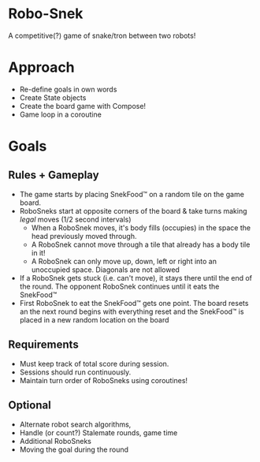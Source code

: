 # Robo-Snek
A competitive(?) game of snake/tron between two robots!

# Approach
- Re-define goals in own words
- Create State objects
- Create the board game with Compose!
- Game loop in a coroutine

#  Goals
## Rules + Gameplay
- The game starts by placing SnekFood™️ on a random tile on the game board.
- RoboSneks start at opposite corners of the board & take turns making *legal* moves (1/2 second intervals)
    - When a RoboSnek moves, it's body fills (occupies) in the space the head previously moved through.
    - A RoboSnek cannot move through a tile that already has a body tile in it!
    - A RoboSnek can only move up, down, left or right into an unoccupied space. Diagonals are not allowed
- If a RoboSnek gets stuck (i.e. can't move), it stays there until the end of the round. The opponent RoboSnek continues until it eats the SnekFood™️
- First RoboSnek to eat the SnekFood™ gets one point. The board resets an the next round begins with everything reset and the SnekFood™ is placed in a new random location on the board

## Requirements
- Must keep track of total score during session.
- Sessions should run continuously.
- Maintain turn order of RoboSneks using coroutines!

## Optional
- Alternate robot search algorithms,
- Handle (or count?) Stalemate rounds, game time
- Additional RoboSneks
- Moving the goal during the round
